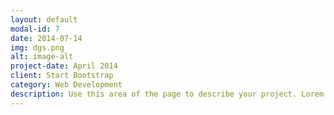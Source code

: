 ```yaml
---
layout: default
modal-id: 7
date: 2014-07-14
img: dgs.png
alt: image-alt
project-date: April 2014
client: Start Bootstrap
category: Web Development
description: Use this area of the page to describe your project. Lorem ipsum dolor sit amet, consectetur adipisicing elit. Mollitia neque assumenda ipsam nihil, molestias magnam, recusandae quos quis inventore quisquam velit asperiores, vitae? Reprehenderit soluta, eos quod consequuntur itaque. Nam.
---
```

